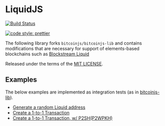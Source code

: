 # LiquidJS

[![Build Status](https://travis-ci.org/vulpemventures/liquidjs-lib.svg?branch=master)](https://travis-ci.org/vulpemventures/liquidjs-lib)

[![code style: prettier](https://img.shields.io/badge/code_style-prettier-ff69b4.svg?style=flat-square)](https://github.com/prettier/prettier)

The following library forks `bitcoinjs/bitcoinjs-lib` and contains modifications that are necessary for support of elements-based blockchains such as [Blockstream Liquid](https://blockstream.com/liquid)

Released under the terms of the [MIT LICENSE](LICENSE).

## Examples

The below examples are implemented as integration tests (as in [bitcoinjs-lib](https://github.com/bitcoinjs/bitcoinjs-lib#examples)).

- [Generate a random Liquid address](./test/integration/addresses.spec.ts)
- [Create a 1-to-1 Transaction](./test/integration/transaction.spec.ts)
- [Create a 1-to-1 Transaction, w/ P2SH(P2WPKH)](./test/integration/transaction.spec.ts#L99)
